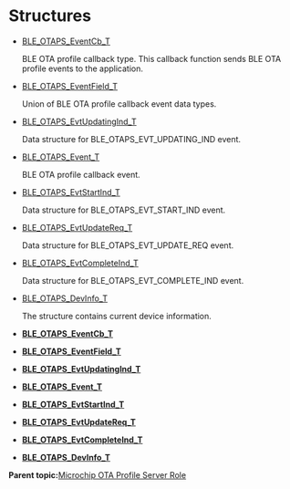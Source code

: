 # Structures

-   [BLE\_OTAPS\_EventCb\_T](GUID-F9473BB2-15E4-4CD2-98FF-9B9F158A16E1.md)

    BLE OTA profile callback type. This callback function sends BLE OTA profile events to the application.

-   [BLE\_OTAPS\_EventField\_T](GUID-E7F605CC-EA38-45BF-BD03-CA6D1A93BE50.md)

    Union of BLE OTA profile callback event data types.

-   [BLE\_OTAPS\_EvtUpdatingInd\_T](GUID-99591034-AC02-4E1D-B750-D2DE3A2A3C06.md)

    Data structure for BLE\_OTAPS\_EVT\_UPDATING\_IND event.

-   [BLE\_OTAPS\_Event\_T](GUID-6EAC2060-F2E6-4C7B-8A88-FF61D9F48B61.md)

    BLE OTA profile callback event.

-   [BLE\_OTAPS\_EvtStartInd\_T](GUID-433DC6E6-5494-4A91-8212-39E5B2039F77.md)

    Data structure for BLE\_OTAPS\_EVT\_START\_IND event.

-   [BLE\_OTAPS\_EvtUpdateReq\_T](GUID-A3702509-FE68-4F09-8735-0FE47BD093F5.md)

    Data structure for BLE\_OTAPS\_EVT\_UPDATE\_REQ event.

-   [BLE\_OTAPS\_EvtCompleteInd\_T](GUID-DD9C9FD7-34EB-4636-8E95-2B72521AC371.md)

    Data structure for BLE\_OTAPS\_EVT\_COMPLETE\_IND event.

-   [BLE\_OTAPS\_DevInfo\_T](GUID-7C2FFEEC-DB5D-48CA-AF92-92C934D4352E.md)

    The structure contains current device information.


-   **[BLE\_OTAPS\_EventCb\_T](GUID-F9473BB2-15E4-4CD2-98FF-9B9F158A16E1.md)**  

-   **[BLE\_OTAPS\_EventField\_T](GUID-E7F605CC-EA38-45BF-BD03-CA6D1A93BE50.md)**  

-   **[BLE\_OTAPS\_EvtUpdatingInd\_T](GUID-99591034-AC02-4E1D-B750-D2DE3A2A3C06.md)**  

-   **[BLE\_OTAPS\_Event\_T](GUID-6EAC2060-F2E6-4C7B-8A88-FF61D9F48B61.md)**  

-   **[BLE\_OTAPS\_EvtStartInd\_T](GUID-433DC6E6-5494-4A91-8212-39E5B2039F77.md)**  

-   **[BLE\_OTAPS\_EvtUpdateReq\_T](GUID-A3702509-FE68-4F09-8735-0FE47BD093F5.md)**  

-   **[BLE\_OTAPS\_EvtCompleteInd\_T](GUID-DD9C9FD7-34EB-4636-8E95-2B72521AC371.md)**  

-   **[BLE\_OTAPS\_DevInfo\_T](GUID-7C2FFEEC-DB5D-48CA-AF92-92C934D4352E.md)**  


**Parent topic:**[Microchip OTA Profile Server Role](GUID-86F988CB-FD87-4448-86C2-5DC8644E254F.md)

